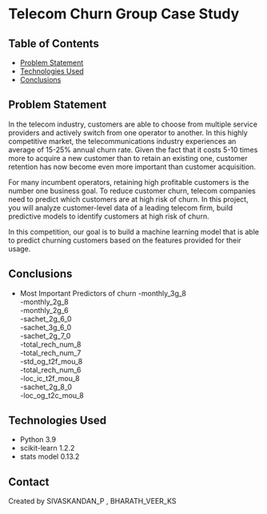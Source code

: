 # Telecom Churn Group Case Study

## Table of Contents
* [Problem Statement](#Problem-Statement)
* [Technologies Used](#technologies-used)
* [Conclusions](#conclusions)

<!-- You can include any other section that is pertinent to your problem -->

## Problem Statement
In the telecom industry, customers are able to choose from multiple service providers and actively switch from one operator to another. In this highly competitive market, the telecommunications industry experiences an average of 15-25% annual churn rate. Given the fact that it costs 5-10 times more to acquire a new customer than to retain an existing one, customer retention has now become even more important than customer acquisition.

For many incumbent operators, retaining high profitable customers is the number one business goal. To reduce customer churn, telecom companies need to predict which customers are at high risk of churn. In this project, you will analyze customer-level data of a leading telecom firm, build predictive models to identify customers at high risk of churn.

In this competition, our goal is to build a machine learning model that is able to predict churning customers based on the features provided for their usage.

## Conclusions
- Most Important Predictors of churn
        -monthly_3g_8           
        -monthly_2g_8       
        -monthly_2g_6       
        -sachet_2g_6_0      
        -sachet_3g_6_0      
        -sachet_2g_7_0      
        -total_rech_num_8   
        -total_rech_num_7   
        -std_og_t2f_mou_8   
        -total_rech_num_6    
        -loc_ic_t2f_mou_8   
        -sachet_2g_8_0      
        -loc_og_t2c_mou_8


## Technologies Used
- Python 3.9
- scikit-learn 1.2.2
- stats model 0.13.2


## Contact
Created by SIVASKANDAN_P , BHARATH_VEER_KS

